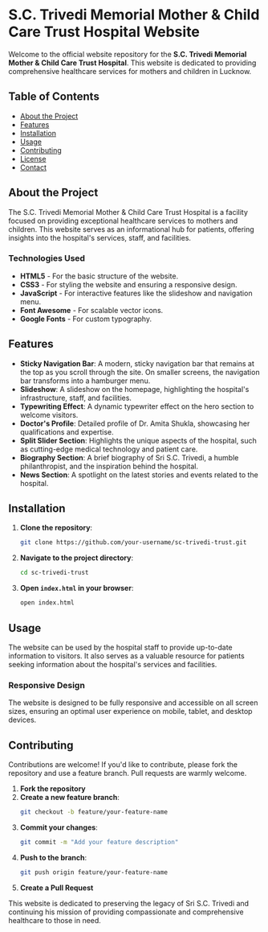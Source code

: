# S.C. Trivedi Memorial Mother & Child Care Trust Hospital Website

Welcome to the official website repository for the **S.C. Trivedi Memorial Mother & Child Care Trust Hospital**. This website is dedicated to providing comprehensive healthcare services for mothers and children in Lucknow.

## Table of Contents

- [About the Project](#about-the-project)
- [Features](#features)
- [Installation](#installation)
- [Usage](#usage)
- [Contributing](#contributing)
- [License](#license)
- [Contact](#contact)

## About the Project

The S.C. Trivedi Memorial Mother & Child Care Trust Hospital is a facility focused on providing exceptional healthcare services to mothers and children. This website serves as an informational hub for patients, offering insights into the hospital's services, staff, and facilities.

### Technologies Used

- **HTML5** - For the basic structure of the website.
- **CSS3** - For styling the website and ensuring a responsive design.
- **JavaScript** - For interactive features like the slideshow and navigation menu.
- **Font Awesome** - For scalable vector icons.
- **Google Fonts** - For custom typography.

## Features

- **Sticky Navigation Bar**: A modern, sticky navigation bar that remains at the top as you scroll through the site. On smaller screens, the navigation bar transforms into a hamburger menu.
- **Slideshow**: A slideshow on the homepage, highlighting the hospital's infrastructure, staff, and facilities.
- **Typewriting Effect**: A dynamic typewriter effect on the hero section to welcome visitors.
- **Doctor's Profile**: Detailed profile of Dr. Amita Shukla, showcasing her qualifications and expertise.
- **Split Slider Section**: Highlights the unique aspects of the hospital, such as cutting-edge medical technology and patient care.
- **Biography Section**: A brief biography of Sri S.C. Trivedi, a humble philanthropist, and the inspiration behind the hospital.
- **News Section**: A spotlight on the latest stories and events related to the hospital.

## Installation

1. **Clone the repository**:
    ```bash
    git clone https://github.com/your-username/sc-trivedi-trust.git
    ```

2. **Navigate to the project directory**:
    ```bash
    cd sc-trivedi-trust
    ```

3. **Open `index.html` in your browser**:
    ```bash
    open index.html
    ```

## Usage

The website can be used by the hospital staff to provide up-to-date information to visitors. It also serves as a valuable resource for patients seeking information about the hospital's services and facilities.

### Responsive Design

The website is designed to be fully responsive and accessible on all screen sizes, ensuring an optimal user experience on mobile, tablet, and desktop devices.

## Contributing

Contributions are welcome! If you'd like to contribute, please fork the repository and use a feature branch. Pull requests are warmly welcome.

1. **Fork the repository**
2. **Create a new feature branch**:
    ```bash
    git checkout -b feature/your-feature-name
    ```
3. **Commit your changes**:
    ```bash
    git commit -m "Add your feature description"
    ```
4. **Push to the branch**:
    ```bash
    git push origin feature/your-feature-name
    ```
5. **Create a Pull Request**

This website is dedicated to preserving the legacy of Sri S.C. Trivedi and continuing his mission of providing compassionate and comprehensive healthcare to those in need.
